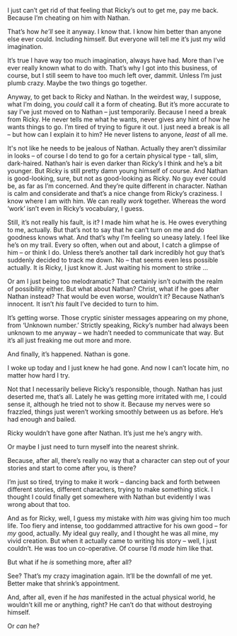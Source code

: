   

I just can’t get rid of that feeling that Ricky’s out to get me, pay me back. Because I’m cheating on him with Nathan. 

That’s how *he’ll* see it anyway. I know that. I know him better than anyone else ever could. Including himself. But everyone will tell me it’s just my wild imagination. 

It’s true I have way too much imagination, always have had. More than I’ve ever really known what to do with. That’s why I got into this business, of course, but I still seem to have too much left over, dammit. Unless I’m just plumb crazy. Maybe the two things go together.

Anyway, to get back to Ricky and Nathan. In the weirdest way, I suppose, what I’m doing, you *could* call it a form of cheating. But it’s more accurate to say I’ve just moved on to Nathan – just temporarily. Because I need a break from Ricky. He never tells me what he wants, never gives any hint of how he wants things to go. I’m tired of trying to figure it out. I just need a break is all – but how can I explain it to him? He never listens to anyone, *least* of all me.

It's not like he needs to be jealous of Nathan. Actually they aren’t dissimilar in looks – of course I do tend to go for a certain physical type - tall, slim, dark-haired. Nathan’s hair is even darker than Ricky’s I think and he’s a bit younger. But Ricky is still pretty damn young himself of course. And Nathan is good-looking, sure, but not as good-looking as Ricky. No guy ever could be, as far as I’m concerned. And they’re quite different in character. Nathan is calm and considerate and that’s a nice change from Ricky’s craziness. I know where I am with him. We can really *work* together. Whereas the word ‘work’ isn’t even in Ricky’s vocabulary, I guess.

Still, it’s not really his fault, is it? I made him what he is. He owes everything to me, actually. But that’s not to say that he can’t turn on me and do goodness knows what. And that’s why I’m feeling so uneasy lately. I feel like he’s on my trail. Every so often, when out and about, I catch a glimpse of him – or think I do. Unless there’s another tall dark incredibly hot guy that’s suddenly decided to track me down. No – that seems even less possible actually. It is Ricky, I just know it. Just waiting his moment to strike … 

Or am I just being too melodramatic? That certainly isn’t outwith the realm of possibility either. But what about Nathan? Christ, what if he goes after Nathan instead? That would be even worse, wouldn’t it? Because Nathan’s innocent. It isn’t *his* fault I’ve decided to turn to him.

It’s getting worse. Those cryptic sinister messages appearing on my phone, from ‘Unknown number.’ Strictly speaking, Ricky’s number had always been unknown to me anyway – we hadn’t needed to communicate that way. But it’s all just freaking me out more and more. 

And finally, it’s happened. Nathan is gone.

I woke up today and I just knew he had gone. And now I can’t locate him, no matter how hard I try. 

Not that I necessarily believe Ricky’s responsible, though. Nathan has just deserted me, that’s all. Lately he was getting more irritated with me, I could sense it, although he tried not to show it. Because my nerves were so frazzled, things just weren’t working smoothly between us as before. He’s had enough and bailed. 

Ricky wouldn’t have gone after Nathan. It’s just me he’s angry with. 

Or maybe I just need to turn myself into the nearest shrink. 

Because, after all, there’s really no way that a character can step out of your stories and start to come after you, is there? 

I’m just so tired, trying to make it work – dancing back and forth between different stories, different characters, trying to make something stick. I thought I could finally get somewhere with Nathan but evidently I was wrong about that too.

And as for Ricky, well, I guess my mistake with *him* was giving him too much life. Too fiery and intense, too goddammed attractive for his own good – for *my* good, actually. My ideal guy really, and I thought he was all mine, my vivid creation. But when it actually came to writing his story – well, I just couldn’t. He was too un co-operative. Of course I’d *made* him like that.

But what if he *is* something more, after all?

See? That’s my crazy imagination again. It’ll be the downfall of me yet. Better make that shrink’s appointment. 

And, after all, even if he *has* manifested in the actual physical world, he wouldn’t kill me or anything, right? He can’t do that without destroying himself.

Or *can* he?